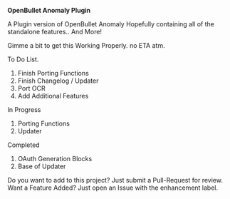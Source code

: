 **OpenBullet Anomaly Plugin**

A Plugin version of OpenBullet Anomaly Hopefully containing all of the standalone features.. And More!

Gimme a bit to get this Working Properly. no ETA atm.

To Do List.
1) Finish Porting Functions
2) Finish Changelog / Updater
3) Port OCR
4) Add Additional Features

In Progress
1) Porting Functions
2) Updater

Completed
1) OAuth Generation Blocks
2) Base of Updater

Do you want to add to this project? Just submit a Pull-Request for review.
Want a Feature Added? Just open an Issue with the enhancement label.
